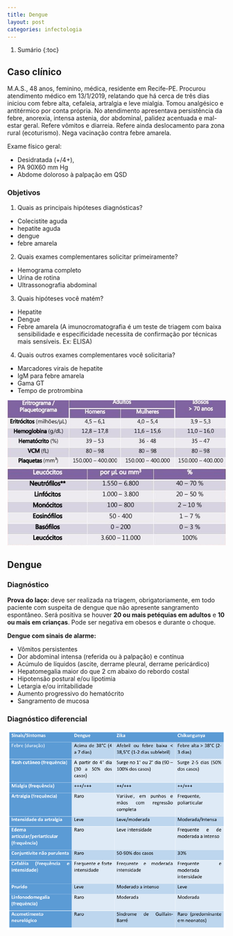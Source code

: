 ```yaml
---
title: Dengue
layout: post
categories: infectologia
---
```


1. Sumário
{:toc}

## Caso clínico
M.A.S., 48 anos, feminino, médica, residente em Recife-PE. Procurou atendimento médico em 13/1/2019, relatando que
há cerca de três dias iniciou com febre alta, cefaleia, artralgia e leve mialgia. Tomou analgésico e antitérmico por conta própria. No atendimento apresentava persistência da febre, anorexia, intensa astenia, dor abdominal, palidez acentuada e mal-estar geral. Refere vômitos e diarreia. Refere ainda deslocamento para zona rural (ecoturismo). Nega vacinação contra febre amarela.

Exame físico geral:
* Desidratada (+/4+),
* PA 90X60 mm Hg
* Abdome doloroso à palpação em QSD

### Objetivos
1. Quais as principais hipóteses diagnósticas?
  * Colecistite aguda
  * hepatite aguda
  * dengue
  * febre amarela
2. Quais exames complementares solicitar primeiramente?
  *  Hemograma completo
  *  Urina de rotina
  *  Ultrassonografia abdominal
3. Quais hipóteses você matém?
  * Hepatite
  * Dengue
  * Febre amarela (A imunocromatografia é um teste de triagem com baixa sensibilidade e especificidade necessita de confirmação por técnicas mais sensíveis. Ex: ELISA)
4. Quais outros exames complementares você solicitaria?
  * Marcadores virais de hepatite
  * IgM para febre amarela
  * Gama GT
  * Tempo de protrombina

![img](/assets/infectologia/dengue/ref1.jpeg)
![img](/assets/infectologia/dengue/ref2.jpeg)


## Dengue

### Diagnóstico
**Prova do laço:** deve ser realizada na triagem, obrigatoriamente, em todo paciente com suspeita de dengue que não apresente sangramento espontâneo. Será positiva se houver **20 ou mais petéquias em adultos** e **10 ou mais em crianças**. Pode ser negativa em obesos e durante o choque.

**Dengue com sinais de alarme:**
* Vômitos persistentes
* Dor abdominal intensa (referida ou à palpação) e contínua
* Acúmulo de líquidos (ascite, derrame pleural, derrame pericárdico)
* Hepatomegalia maior do que 2 cm abaixo do rebordo costal
* Hipotensão postural e/ou lipotimia
* Letargia e/ou irritabilidade
* Aumento progressivo do hematócrito
* Sangramento de mucosa



### Diagnóstico diferencial
![img](/assets/infectologia/dengue/dd.jpeg)
